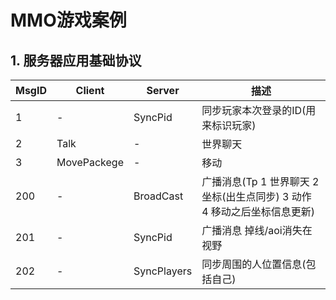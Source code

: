 # MMO游戏案例

## 1. 服务器应用基础协议

|MsgID|Client|Server|描述|
| - | - | - | - |
|1|-| SyncPid| 同步玩家本次登录的ID(用来标识玩家)|
|2|Talk|-|世界聊天|
|3|MovePackege|-|移动|
|200|-|BroadCast|广播消息(Tp 1 世界聊天 2 坐标(出生点同步) 3 动作 4 移动之后坐标信息更新)|
|201|-|SyncPid|广播消息 掉线/aoi消失在视野|
|202|-|SyncPlayers|同步周围的人位置信息(包括自己)|
